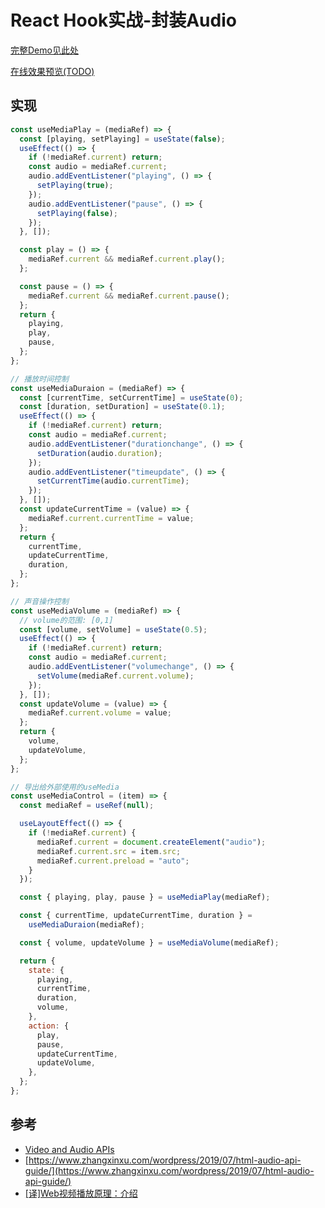 # React Hook实战-封装Audio

[完整Demo见此处](./_demo/useMedia/index.html)

[在线效果预览(TODO)]()

## 实现

```js
const useMediaPlay = (mediaRef) => {
  const [playing, setPlaying] = useState(false);
  useEffect(() => {
    if (!mediaRef.current) return;
    const audio = mediaRef.current;
    audio.addEventListener("playing", () => {
      setPlaying(true);
    });
    audio.addEventListener("pause", () => {
      setPlaying(false);
    });
  }, []);

  const play = () => {
    mediaRef.current && mediaRef.current.play();
  };

  const pause = () => {
    mediaRef.current && mediaRef.current.pause();
  };
  return {
    playing,
    play,
    pause,
  };
};

// 播放时间控制
const useMediaDuraion = (mediaRef) => {
  const [currentTime, setCurrentTime] = useState(0);
  const [duration, setDuration] = useState(0.1);
  useEffect(() => {
    if (!mediaRef.current) return;
    const audio = mediaRef.current;
    audio.addEventListener("durationchange", () => {
      setDuration(audio.duration);
    });
    audio.addEventListener("timeupdate", () => {
      setCurrentTime(audio.currentTime);
    });
  }, []);
  const updateCurrentTime = (value) => {
    mediaRef.current.currentTime = value;
  };
  return {
    currentTime,
    updateCurrentTime,
    duration,
  };
};

// 声音操作控制
const useMediaVolume = (mediaRef) => {
  // volume的范围: [0,1]
  const [volume, setVolume] = useState(0.5);
  useEffect(() => {
    if (!mediaRef.current) return;
    const audio = mediaRef.current;
    audio.addEventListener("volumechange", () => {
      setVolume(mediaRef.current.volume);
    });
  }, []);
  const updateVolume = (value) => {
    mediaRef.current.volume = value;
  };
  return {
    volume,
    updateVolume,
  };
};

// 导出给外部使用的useMedia
const useMediaControl = (item) => {
  const mediaRef = useRef(null);

  useLayoutEffect(() => {
    if (!mediaRef.current) {
      mediaRef.current = document.createElement("audio");
      mediaRef.current.src = item.src;
      mediaRef.current.preload = "auto";
    }
  });

  const { playing, play, pause } = useMediaPlay(mediaRef);

  const { currentTime, updateCurrentTime, duration } =
    useMediaDuraion(mediaRef);

  const { volume, updateVolume } = useMediaVolume(mediaRef);

  return {
    state: {
      playing,
      currentTime,
      duration,
      volume,
    },
    action: {
      play,
      pause,
      updateCurrentTime,
      updateVolume,
    },
  };
};
```


## 参考

- [Video and Audio APIs](https://developer.mozilla.org/en-US/docs/Learn/JavaScript/Client-side_web_APIs/Video_and_audio_APIs)
- [https://www.zhangxinxu.com/wordpress/2019/07/html-audio-api-guide/](https://www.zhangxinxu.com/wordpress/2019/07/html-audio-api-guide/)
- [[译]Web视频播放原理：介绍](https://www.dazhuanlan.com/tichuan/topics/957744)